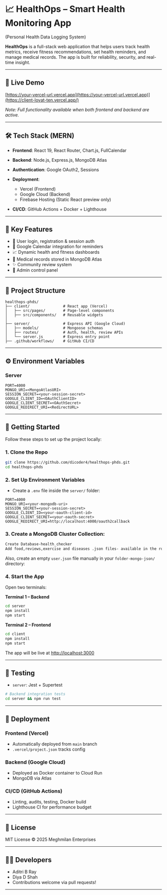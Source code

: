 # 📈 HealthOps – Smart Health Monitoring App
(Personal Health Data Logging System)

**HealthOps** is a full-stack web application that helps users track health metrics, receive fitness recommendations, set health reminders, and manage medical records. The app is built for reliability, security, and real-time insight.

---

## 🔗 Live Demo

[https://your-vercel-url.vercel.app](https://your-vercel-url.vercel.app)](https://client-lovat-ten.vercel.app/)

*Note: Full functionality available when both frontend and backend are active.*

---

## 🛠️ Tech Stack (MERN)

* **Frontend**: React 19, React Router, Chart.js, FullCalendar
* **Backend**: Node.js, Express.js, MongoDB Atlas
* **Authentication**: Google OAuth2, Sessions
* **Deployment**:

  * Vercel (Frontend)
  * Google Cloud (Backend)
  * Firebase Hosting (Static React preview only)
* **CI/CD**: GitHub Actions + Docker + Lighthouse

---

## 🚀 Key Features

* 👤 User login, registration & session auth
* 📅 Google Calendar integration for reminders
* 📈 Dynamic health and fitness dashboards
* 📄 Medical records stored in MongoDB Atlas
* ✨ Community review system
* 🔧 Admin control panel

---

## 📂 Project Structure

```
healthops-phds/
├── client/               # React app (Vercel)
│   ├── src/pages/        # Page-level components
│   ├── src/components/   # Reusable widgets
│
├── server/               # Express API (Google Cloud)
│   ├── models/           # Mongoose schemas
│   ├── routes/           # Auth, health, review APIs
│   └── server.js         # Express entry point
├── .github/workflows/    # GitHub CI/CD
```

---

## ⚙️ Environment Variables

### Server

```
PORT=4000
MONGO_URI=<MongoAtlasURI>
SESSION_SECRET=<your-session-secret>
GOOGLE_CLIENT_ID=<OAuthClientID>
GOOGLE_CLIENT_SECRET=<OAuthSecret>
GOOGLE_REDIRECT_URI=<RedirectURL>
```

---


## 🧪 Getting Started

Follow these steps to set up the project locally:

### 1. Clone the Repo

```bash
git clone https://github.com/dicoder4/healthops-phds.git
cd healthops-phds
```

### 2. Set Up Environment Variables

* Create a `.env` file inside the `server/` folder:

```env
PORT=4000
MONGO_URI=<your-mongodb-uri>
SESSION_SECRET=<your-session-secret>
GOOGLE_CLIENT_ID=<your-oauth-client-id>
GOOGLE_CLIENT_SECRET=<your-oauth-secret>
GOOGLE_REDIRECT_URI=http://localhost:4000/oauth2callback
```

### 3. Create a MongoDB Cluster Collection:
```bash
Create Database-health_checker
Add food,reviews,exercise and diseases .json files- available in the root folder-MongoJsonFiles
```
Also, create an empty `user.json` file manually in your `folder-mongo-json/` directory:

### 4. Start the App

Open two terminals:

**Terminal 1 – Backend**

```bash
cd server
npm install
npm start
```

**Terminal 2 – Frontend**

```bash
cd client
npm install
npm start
```

The app will be live at [http://localhost:3000](http://localhost:3000)

---



## 🔮 Testing

* `server`: Jest + Supertest

```bash
# Backend integration tests
cd server && npm run test
```

---

## 🚪 Deployment

### Frontend (Vercel)

* Automatically deployed from `main` branch
* `.vercel/project.json` tracks config

### Backend (Google Cloud)

* Deployed as Docker container to Cloud Run
* MongoDB via Atlas

### CI/CD (GitHub Actions)

* Linting, audits, testing, Docker build
* Lighthouse CI for performance budget

---
## 📄 License

MIT License © 2025 Meghmilan Enterprises

---

## 👨‍💻 Developers

* Aditri B Ray
* Diya D Shah
* Contributions welcome via pull requests!

---
